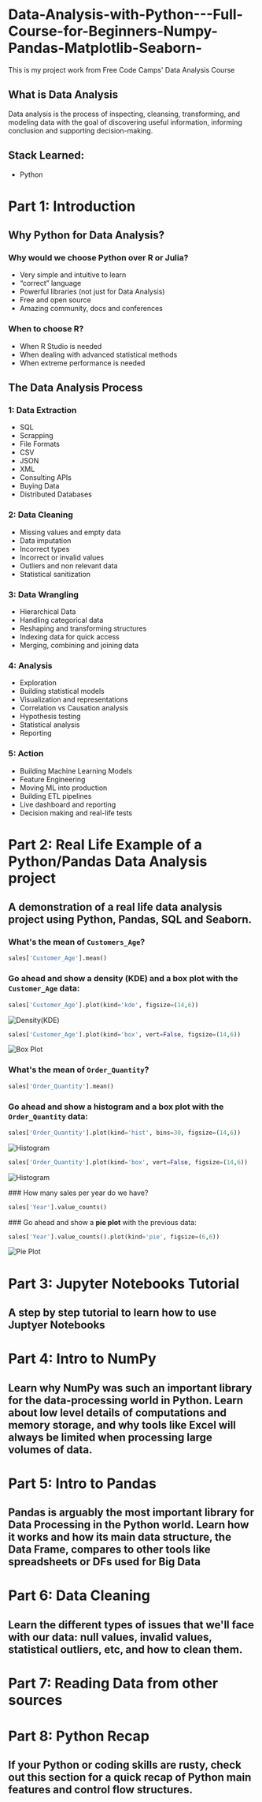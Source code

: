 # Data-Analysis-with-Python---Full-Course-for-Beginners-Numpy-Pandas-Matplotlib-Seaborn-
This is my project work from Free Code Camps' Data Analysis Course



## What is Data Analysis
Data analysis is the process of inspecting, cleansing, transforming, and modeling data with the goal of discovering useful information, informing conclusion and supporting decision-making.


## Stack Learned:
- Python


# Part 1: Introduction
## Why Python for Data Analysis?
### Why would we choose Python over R or Julia?
- Very simple and intuitive to learn  
- “correct” language  
- Powerful libraries (not just for Data Analysis)  
- Free and open source  
- Amazing community, docs and conferences  


### When to choose R?
- When R Studio is needed  
- When dealing with advanced statistical methods  
- When extreme performance is needed  


## The Data Analysis Process
### 1: Data Extraction
- SQL
- Scrapping
- File Formats
- CSV
- JSON
- XML
- Consulting APIs
- Buying Data
- Distributed Databases

### 2: Data Cleaning
- Missing values and empty data
- Data imputation
- Incorrect types
- Incorrect or invalid values
- Outliers and non relevant data
- Statistical sanitization

### 3: Data Wrangling
- Hierarchical Data
- Handling categorical data
- Reshaping and transforming structures
- Indexing data for quick access
- Merging, combining and joining data

### 4: Analysis
- Exploration
- Building statistical models
- Visualization and representations
- Correlation vs Causation analysis
- Hypothesis testing
- Statistical analysis
- Reporting

### 5: Action
- Building Machine Learning Models
- Feature Engineering
- Moving ML into production
- Building ETL pipelines
- Live dashboard and reporting
- Decision making and real-life tests


# Part 2: Real Life Example of a Python/Pandas Data Analysis project
## A demonstration of a real life data analysis project using Python, Pandas, SQL and Seaborn.

### What's the mean of `Customers_Age`?
```python
sales['Customer_Age'].mean()
```

### Go ahead and show a <b>density (KDE)</b> and a <b>box plot</b> with the `Customer_Age` data:
```python
sales['Customer_Age'].plot(kind='kde', figsize=(14,6))
```
![Density(KDE)](/Lecture_02/Images/2_1.png)

```python
sales['Customer_Age'].plot(kind='box', vert=False, figsize=(14,6))
```
![Box Plot](/Lecture_02/Images/2_2.png)


### What's the mean of `Order_Quantity`?
```python
sales['Order_Quantity'].mean()
```


### Go ahead and show a <b>histogram</b> and a <b>box plot</b> with the `Order_Quantity` data:
```python
sales['Order_Quantity'].plot(kind='hist', bins=30, figsize=(14,6))
```
![Histogram](/Lecture_02/Images/2_3.png)


```python
sales['Order_Quantity'].plot(kind='box', vert=False, figsize=(14,6))
```
![Histogram](/Lecture_02/Images/2_4.png)


### How many sales per year do we have?
```python
sales['Year'].value_counts()
```

### Go ahead and show a <b>pie plot</b> with the previous data:
```python
sales['Year'].value_counts().plot(kind='pie', figsize=(6,6))
```
![Pie Plot](/Lecture_02/Images/2_5.png)























































# Part 3: Jupyter Notebooks Tutorial
## A step by step tutorial to learn how to use Juptyer Notebooks




# Part 4: Intro to NumPy
## Learn why NumPy was such an important library for the data-processing world in Python. Learn about low level details of computations and memory storage, and why tools like Excel will always be limited when processing large volumes of data.


# Part 5: Intro to Pandas
## Pandas is arguably the most important library for Data Processing in the Python world. Learn how it works and how its main data structure, the Data Frame, compares to other tools like spreadsheets or DFs used for Big Data


# Part 6: Data Cleaning
## Learn the different types of issues that we'll face with our data: null values, invalid values, statistical outliers, etc, and how to clean them.



# Part 7: Reading Data from other sources




# Part 8: Python Recap
## If your Python or coding skills are rusty, check out this section for a quick recap of Python main features and control flow structures.



